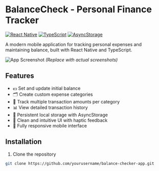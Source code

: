 # BalanceCheck - Personal Finance Tracker

[![React Native](https://img.shields.io/badge/React_Native-20232A?style=for-the-badge&logo=react&logoColor=61DAFB)](https://reactnative.dev/)
[![TypeScript](https://img.shields.io/badge/TypeScript-007ACC?style=for-the-badge&logo=typescript&logoColor=white)](https://www.typescriptlang.org/)
[![AsyncStorage](https://img.shields.io/badge/AsyncStorage-6DB33F?style=for-the-badge&logo=react&logoColor=white)](https://react-native-async-storage.github.io/async-storage/)

A modern mobile application for tracking personal expenses and maintaining balance, built with React Native and TypeScript.

![App Screenshot](https://via.placeholder.com/400x800/008080/FFFFFF?text=BalanceCheck+Preview) 
*(Replace with actual screenshots)*

## Features

- 💵 Set and update initial balance
- 🗂 Create custom expense categories
- 💸 Track multiple transaction amounts per category
- 📊 View detailed transaction history
- 📱 Persistent local storage with AsyncStorage
- 🎨 Clean and intuitive UI with haptic feedback
- 📱 Fully responsive mobile interface

## Installation

1. Clone the repository
```bash
git clone https://github.com/yourusername/balance-checker-app.git
